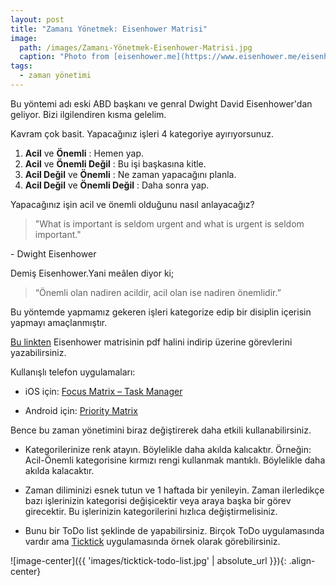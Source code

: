 ```yaml
---
layout: post
title: "Zamanı Yönetmek: Eisenhower Matrisi"
image: 
  path: /images/Zamanı-Yönetmek-Eisenhower-Matrisi.jpg
  caption: "Photo from [eisenhower.me](https://www.eisenhower.me/eisenhower-matrix/)"
tags:
  - zaman yönetimi
---
```



Bu yöntemi adı eski ABD başkanı ve genral Dwight David Eisenhower'dan geliyor.
Bizi ilgilendiren kısma gelelim.

Kavram çok basit. Yapacağınız işleri 4 kategoriye ayırıyorsunuz.

1. **Acil** ve **Önemli** : Hemen yap.
2. **Acil** ve **Önemli Değil** : Bu işi başkasına kitle.
3. **Acil Değil** ve **Önemli** : Ne zaman yapacağını planla.
4. **Acil Değil** ve **Önemli Değil** : Daha sonra yap.

Yapacağınız işin acil ve önemli olduğunu nasıl anlayacağız?

> "What is important is seldom urgent and what is urgent is seldom important."
> 
\- Dwight Eisenhower

Demiş Eisenhower.Yani meâlen diyor ki; 
> “Önemli olan nadiren acildir, acil olan ise nadiren önemlidir.”

Bu yöntemde yapmamız gekeren işleri kategorize edip bir disiplin içerisin yapmayı amaçlanmıştır. 

[Bu linkten](https://www.eisenhower.me/eisenhower-matrix-canvas/) Eisenhower matrisinin pdf halini indirip üzerine görevlerini yazabilirsiniz.

Kullanışlı telefon uygulamaları:

- iOS için: [Focus Matrix – Task Manager](https://apps.apple.com/us/app/focus-matrix-task-manager/id1107872631)

- Android için: [Priority Matrix](https://play.google.com/store/apps/details?id=com.appfluence.prioritymatrix&hl)

Bence bu zaman yönetimini biraz değiştirerek daha etkili kullanabilirsiniz. 
- Kategorilerinize renk atayın. Böylelikle daha akılda kalıcaktır. Örneğin: Acil-Önemli kategorisine kırmızı rengi kullanmak mantıklı. Böylelikle daha akılda kalacaktır.

- Zaman diliminizi esnek tutun ve 1 haftada bir yenileyin. Zaman ilerledikçe bazı işlerinizin kategorisi değişicektir veya araya başka bir görev girecektir. Bu işlerinizin kategorilerini hızlıca değiştirmelisiniz.

- Bunu bir ToDo list şeklinde de yapabilirsiniz. Birçok ToDo uygulamasında vardır ama [Ticktick](https://ticktick.com/) uygulamasında örnek olarak görebilirsiniz.

![image-center]({{ 'images/ticktick-todo-list.jpg' | absolute_url }}){: .align-center}
